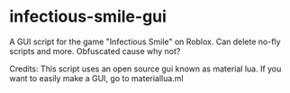 # infectious-smile-gui
A GUI script for the game "Infectious Smile" on Roblox. Can delete no-fly scripts and more.
Obfuscated cause why not?

Credits:
This script uses an open source gui known as material lua. If you want to easily make a GUI, go to materiallua.ml
